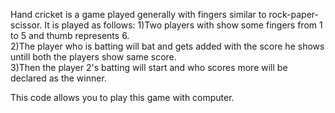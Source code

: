 Hand cricket is a game played generally with fingers similar to rock-paper-scissor. It is played as follows: 
1)Two players with show some fingers from 1 to 5 and thumb represents 6.  
2)The player who is batting will bat and gets added with the score he shows untill both the players show same score.  
3)Then the player 2's batting will start and who scores more will be declared as the winner.  


This code allows you to play this game with computer.
